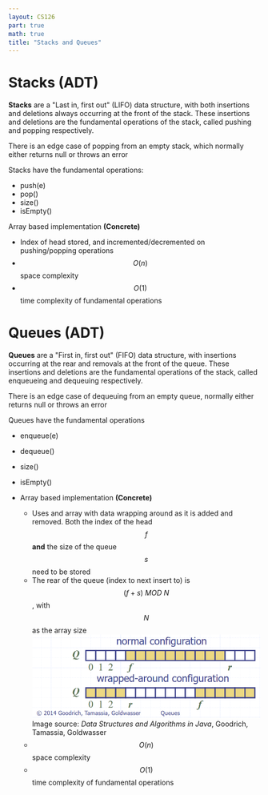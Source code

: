 ```yaml
---
layout: CS126
part: true
math: true
title: "Stacks and Queues"
---
```



# Stacks (ADT)
**Stacks** are a "Last in, first out" (LIFO) data structure, with both insertions and deletions always occurring at the front of the stack. These insertions and deletions are the fundamental operations of the stack, called pushing and popping respectively.

There is an edge case of popping from an empty stack, which normally either returns null or throws an error

Stacks have the fundamental operations:

- push(e)
- pop()
- size()
- isEmpty()



Array based implementation  **(Concrete)**

- Index of head stored, and incremented/decremented on pushing/popping operations
- $$O(n)$$ space complexity
- $$O(1)$$ time complexity of fundamental operations



# Queues (ADT)

**Queues** are a "First in, first out" (FIFO) data structure, with insertions occurring at the rear and removals at the front of the queue. These insertions and deletions are the fundamental operations of the stack, called enqueueing and dequeuing respectively.

There is an edge case of dequeuing from an empty queue, normally either returns null or throws an error

Queues have the fundamental operations

- enqueue(e)
- dequeue()
- size()
- isEmpty()



- Array based implementation **(Concrete)**
  - Uses and array with data wrapping around as it is added and removed. Both the index of the head $$f$$ **and** the size of the queue $$s$$ need to be stored
  - The rear of the queue (index to next insert to) is $$(f + s)\ MOD\ N$$, with $$N$$ as the array size
    ![queueArrayImplementation](./images/queueArrayImplementation.png)
    Image source: *Data Structures and Algorithms in Java*, Goodrich, Tamassia, Goldwasser
  - $$O(n)$$ space complexity
  - $$O(1)$$ time complexity of fundamental operations